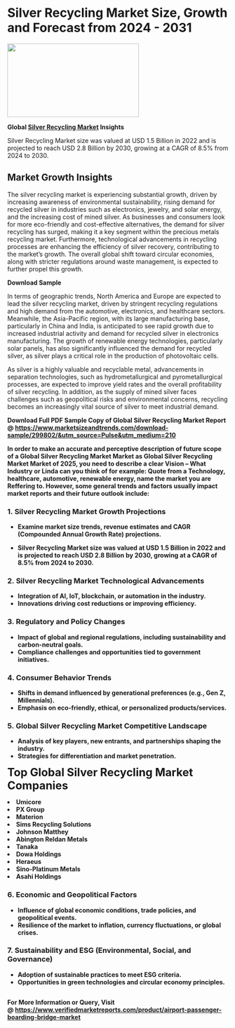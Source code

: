 <H1>Silver Recycling Market Size, Growth and Forecast from 2024 - 2031</H1><img class="aligncenter size-medium wp-image-584254" src="https://thirdeyenews.in/wp-content/uploads/2024/09/Global-Market-Research-300x168.jpeg" alt="" width="300" height="168" /><p><strong>Global&nbsp;<a href="https://www.marketsizeandtrends.com/download-sample/299802/&amp;utm_source=Pulse&amp;utm_medium=210">Silver Recycling Market</a> Insights</strong></p><p>Silver Recycling Market size was valued at USD 1.5 Billion in 2022 and is projected to reach USD 2.8 Billion by 2030, growing at a CAGR of 8.5% from 2024 to 2030.</p><p><h2>Market Growth Insights</h2> <p>The silver recycling market is experiencing substantial growth, driven by increasing awareness of environmental sustainability, rising demand for recycled silver in industries such as electronics, jewelry, and solar energy, and the increasing cost of mined silver. As businesses and consumers look for more eco-friendly and cost-effective alternatives, the demand for silver recycling has surged, making it a key segment within the precious metals recycling market. Furthermore, technological advancements in recycling processes are enhancing the efficiency of silver recovery, contributing to the market’s growth. The overall global shift toward circular economies, along with stricter regulations around waste management, is expected to further propel this growth.</p> <p><strong>Download Sample</strong></p> <p>In terms of geographic trends, North America and Europe are expected to lead the silver recycling market, driven by stringent recycling regulations and high demand from the automotive, electronics, and healthcare sectors. Meanwhile, the Asia-Pacific region, with its large manufacturing base, particularly in China and India, is anticipated to see rapid growth due to increased industrial activity and demand for recycled silver in electronics manufacturing. The growth of renewable energy technologies, particularly solar panels, has also significantly influenced the demand for recycled silver, as silver plays a critical role in the production of photovoltaic cells.</p> <p>As silver is a highly valuable and recyclable metal, advancements in separation technologies, such as hydrometallurgical and pyrometallurgical processes, are expected to improve yield rates and the overall profitability of silver recycling. In addition, as the supply of mined silver faces challenges such as geopolitical risks and environmental concerns, recycling becomes an increasingly vital source of silver to meet industrial demand.</p> <p><strong></p><p><span class=""><strong>Download Full PDF Sample Copy of Global Silver Recycling Market Report</strong> @ <a href="https://www.marketsizeandtrends.com/download-sample/299802/&amp;utm_source=Pulse&amp;utm_medium=210" target="_blank">https://www.marketsizeandtrends.com/download-sample/299802/&amp;utm_source=Pulse&amp;utm_medium=210</a></span></p><p>In order to make an accurate and perceptive description of future scope of a Global&nbsp;Silver Recycling Market Market as Global&nbsp;Silver Recycling Market Market of 2025, you need to describe a clear Vision &ndash; What Industry or Linda can you think of for example: Quote from a Technology, healthcare, automotive, renewable energy, name the market you are Reffering to. However, some general trends and factors usually impact market reports and their future outlook include:</p><h3>1.&nbsp;<strong>Silver Recycling Market Growth Projections</strong></h3><ul><li>Examine market size trends, revenue estimates and CAGR (Compounded Annual Growth Rate) projections.</li><li><p>Silver Recycling Market size was valued at USD 1.5 Billion in 2022 and is projected to reach USD 2.8 Billion by 2030, growing at a CAGR of 8.5% from 2024 to 2030.</p></li></ul><h3>2.&nbsp;<strong>Silver Recycling Market Technological Advancements</strong></h3><ul><li>Integration of AI, IoT, blockchain, or automation in the industry.</li><li>Innovations driving cost reductions or improving efficiency.</li></ul><h3>3.&nbsp;<strong>Regulatory and Policy Changes</strong></h3><ul><li>Impact of global and regional regulations, including sustainability and carbon-neutral goals.</li><li>Compliance challenges and opportunities tied to government initiatives.</li></ul><h3>4.&nbsp;<strong>Consumer Behavior Trends</strong></h3><ul><li>Shifts in demand influenced by generational preferences (e.g., Gen Z, Millennials).</li><li>Emphasis on eco-friendly, ethical, or personalized products/services.</li></ul><h3>5.&nbsp;<strong>Global Silver Recycling Market Competitive Landscape</strong></h3><ul><li>Analysis of key players, new entrants, and partnerships shaping the industry.</li><li>Strategies for differentiation and market penetration.</li></ul><p data-pm-slice="1 1 []"><span style="color: inherit; font-family: inherit; font-size: 25px;">Top Global Silver Recycling Market Companies</span></p><div class="" data-test-id=""><p><li>Umicore</li><li> PX Group</li><li> Materion</li><li> Sims Recycling Solutions</li><li> Johnson Matthey</li><li> Abington Reldan Metals</li><li> Tanaka</li><li> Dowa Holdings</li><li> Heraeus</li><li> Sino-Platinum Metals</li><li> Asahi Holdings</li></p></div><h3>6.&nbsp;<strong>Economic and Geopolitical Factors</strong></h3><ul><li>Influence of global economic conditions, trade policies, and geopolitical events.</li><li>Resilience of the market to inflation, currency fluctuations, or global crises.</li></ul><h3>7.&nbsp;<strong>Sustainability and ESG (Environmental, Social, and Governance)</strong></h3><ul><li>Adoption of sustainable practices to meet ESG criteria.</li><li>Opportunities in green technologies and circular economy principles.</li></ul><h2><strong style="font-size: 14px;">For More Information or Query, Visit @&nbsp;</strong><a style="background-color: #ffffff; font-size: 14px;" href="https://www.marketsizeandtrends.com/report/silver-recycling-market/" target="_blank">https://www.verifiedmarketreports.com/product/airport-passenger-boarding-bridge-market</a></h2>
